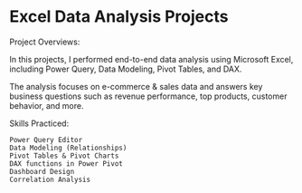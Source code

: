 # Excel Data Analysis Projects

Project Overviews:

In this projects, I performed end-to-end data analysis using Microsoft Excel, including Power Query, Data Modeling, Pivot Tables, and DAX.

The analysis focuses on e-commerce & sales data and answers key business questions such as revenue performance, top products, customer behavior, and more.

Skills Practiced:

    Power Query Editor
    Data Modeling (Relationships)
    Pivot Tables & Pivot Charts
    DAX functions in Power Pivot
    Dashboard Design
    Correlation Analysis
